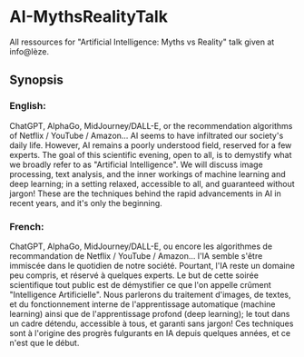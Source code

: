 # AI-MythsRealityTalk

All ressources for "Artificial Intelligence: Myths vs Reality" talk given at info@lèze.

## Synopsis
### English:
ChatGPT, AlphaGo, MidJourney/DALL-E, or the recommendation algorithms of Netflix / YouTube / Amazon... AI seems to have infiltrated our society's daily life.
However, AI remains a poorly understood field, reserved for a few experts.
The goal of this scientific evening, open to all, is to demystify what we broadly refer to as "Artificial Intelligence".
We will discuss image processing, text analysis, and the inner workings of machine learning and deep learning; in a setting relaxed, accessible to all, and guaranteed without jargon!
These are the techniques behind the rapid advancements in AI in recent years, and it's only the beginning.

### French:
ChatGPT, AlphaGo, MidJourney/DALL-E, ou encore les algorithmes de recommandation de Netflix / YouTube / Amazon... l'IA semble s'être immiscée dans le quotidien de notre société.
Pourtant, l'IA reste un domaine peu compris, et réservé à quelques experts.
Le but de cette soirée scientifique tout public est de démystifier ce que l'on appelle crûment "Intelligence Artificielle".
Nous parlerons du traitement d'images, de textes, et du fonctionnement interne de l'apprentissage automatique (machine learning) ainsi que de l'apprentissage profond (deep learning); le tout dans un cadre détendu, accessible à tous, et garanti sans jargon!
Ces techniques sont à l'origine des progrès fulgurants en IA depuis quelques années, et ce n'est que le début.
